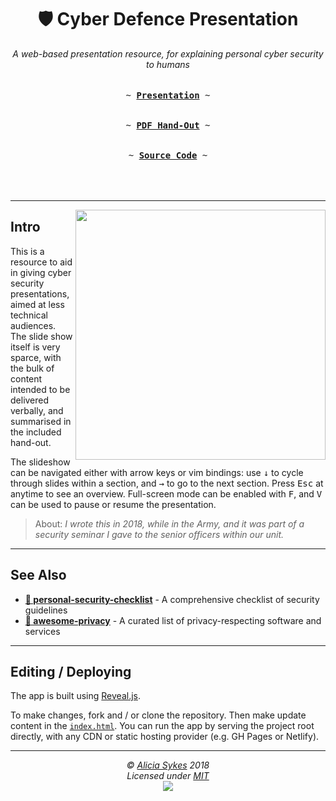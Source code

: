 <h1 align="center">🛡️ Cyber Defence Presentation</h1>
<p align="center">
  <i>A web-based presentation resource, for explaining personal cyber security to humans</i>
  <br/><br />
  <kbd><br>~ <a href="https://lissy93.github.io/cyber-defence-presentation/"><b>Presentation</b></a> ~<br><br></kbd>
  <kbd><br>~ <a href="https://github.com/Lissy93/cyber-defence-presentation/raw/master/handout-tldr.pdf"><b>PDF Hand-Out</b></a> ~<br><br></kbd>
  <kbd><br>~ <a href="https://github.com/Lissy93/cyber-defence-presentation/"><b>Source Code</b></a> ~<br><br></kbd>
  <br/><br />
</p>


---

<a href="https://lissy93.github.io/cyber-defence-presentation/"><img align="right" width="400" src="https://github.com/Lissy93/cyber-defence-presentation/blob/master/cyber-defence-demo.gif?raw=true" /></a>

## Intro
This is a resource to aid in giving cyber security presentations, aimed at less technical audiences.
The slide show itself is very sparce, with the bulk of content intended to be delivered verbally, and summarised in the included hand-out.

The slideshow can be navigated either with arrow keys or vim bindings: use <kbd>↓</kbd> to cycle through slides within a section, and <kbd>→</kbd> to go to the next section. Press <kbd>Esc</kbd> at anytime to see an overview. Full-screen mode can be enabled with <kbd>F</kbd>, and <kbd>V</kbd> can be used to pause or resume the presentation.


> About: _I wrote this in 2018, while in the Army, and it was part of a security seminar I gave to the senior officers within our unit._

---

## See Also

- **[🔐 personal-security-checklist](https://github.com/Lissy93/personal-security-checklist)** - A comprehensive checklist of security guidelines
- **[🦄 awesome-privacy](https://github.com/Lissy93/awesome-privacy)** - A curated list of privacy-respecting software and services

---

## Editing / Deploying

The app is built using [Reveal.js](https://revealjs.com/).

To make changes, fork and / or clone the repository. Then make update content in the [`index.html`](https://github.com/Lissy93/cyber-defence-presentation/blob/master/index.html).
You can run the app by serving the project root directly, with any CDN or static hosting provider (e.g. GH Pages or Netlify).

---

<p  align="center">
  <i>© <a href="https://aliciasykes.com">Alicia Sykes</a> 2018</i><br>
  <i>Licensed under <a href="https://gist.github.com/Lissy93/143d2ee01ccc5c052a17">MIT</a></i><br>
  <a href="https://github.com/lissy93"><img src="https://i.ibb.co/4KtpYxb/octocat-clean-mini.png" /></a>
</p>

